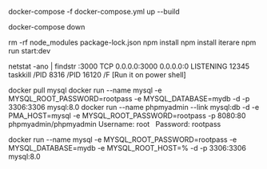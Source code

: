 docker-compose -f docker-compose.yml up --build

docker-compose down

rm -rf node_modules package-lock.json
npm install
npm install iterare
npm run start:dev


netstat -ano | findstr :3000
TCP    0.0.0.0:3000   0.0.0.0:0   LISTENING   12345
taskkill /PID 8316 /PID 16120 /F [Run it on power shell]

docker pull mysql
docker run --name mysql -e MYSQL_ROOT_PASSWORD=rootpass -e MYSQL_DATABASE=mydb -d -p 3306:3306 mysql:8.0
docker run --name phpmyadmin --link mysql:db -d -e PMA_HOST=mysql -e MYSQL_ROOT_PASSWORD=rootpass -p 8080:80 phpmyadmin/phpmyadmin
Username: root   Password: rootpass


docker run --name mysql -e MYSQL_ROOT_PASSWORD=rootpass -e MYSQL_DATABASE=mydb -e MYSQL_ROOT_HOST=% -d -p 3306:3306 mysql:8.0
